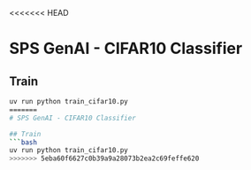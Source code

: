 <<<<<<< HEAD
# SPS GenAI - CIFAR10 Classifier

## Train
```bash
uv run python train_cifar10.py
=======
# SPS GenAI - CIFAR10 Classifier

## Train
```bash
uv run python train_cifar10.py
>>>>>>> 5eba60f6627c0b39a9a28073b2ea2c69feffe620
